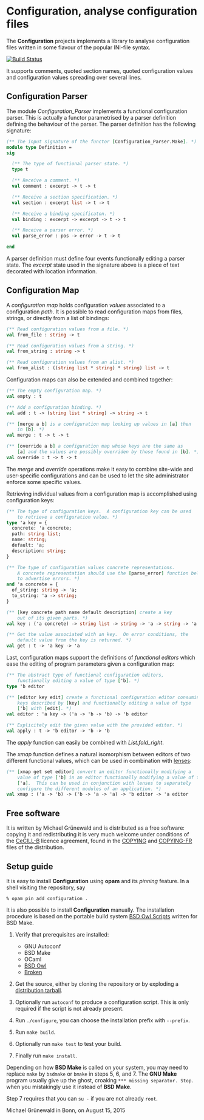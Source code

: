 # Configuration, analyse configuration files

The **Configuration** projects implements a library to analyse
configuration files written in some flavour of the popular INI-file
syntax.

[![Build Status](https://travis-ci.org/michipili/configuration.svg?branch=master)](https://travis-ci.org/michipili/configuration?branch=master)

It supports comments, quoted section names, quoted configuration
values and configuration values spreading over several lines.


## Configuration Parser

The module *Configuration_Parser* implements a functional
configuration parser.  This is actually a functor parametrised by a
parser definition defining the behaviour of the parser. The parser
definition has the following signature:

```ocaml
(** The input signature of the functor [Configuration_Parser.Make]. *)
module type Definition =
sig

  (** The type of functional parser state. *)
  type t

  (** Receive a comment. *)
  val comment : excerpt -> t -> t

  (** Receive a section specification. *)
  val section : excerpt list -> t -> t

  (** Receive a binding specificaton. *)
  val binding : excerpt -> excerpt -> t -> t

  (** Receive a parser error. *)
  val parse_error : pos -> error -> t -> t

end
```

A parser definition must define four events functionally editing a
parser state. The *excerpt* state used in the signature above is a
piece of text decorated with location information.


## Configuration Map

A *configuration map* holds configuration *values* associated to a
configuration *path*.  It is possible to read configuration maps from
files, strings, or directly from a list of bindings:

```ocaml
(** Read configuration values from a file. *)
val from_file : string -> t

(** Read configuration values from a string. *)
val from_string : string -> t

(** Read configuration values from an alist. *)
val from_alist : ((string list * string) * string) list -> t
```

Configuration maps can also be extended and combined together:

```ocaml
(** The empty configuration map. *)
val empty : t

(** Add a configuration binding. *)
val add : t -> (string list * string) -> string -> t

(** [merge a b] is a configuration map looking up values in [a] then
    in [b]. *)
val merge : t -> t -> t

(** [override a b] a configuration map whose keys are the same as
    [a] and the values are possibly overriden by those found in [b]. *)
val override : t -> t -> t
```

The *merge* and *override* operations make it easy to combine
site-wide and user-specific configurations and can be used to let the
site administrator enforce some specific values.

Retrieving individual values from a configuration map is accomplished
using configuration keys:

```ocaml
(** The type of configuration keys.  A configuration key can be used
    to retrieve a configuration value. *)
type 'a key = {
  concrete: 'a concrete;
  path: string list;
  name: string;
  default: 'a;
  description: string;
}

(** The type of configuration values concrete representations.
    A concrete representation should use the [parse_error] function below
    to advertise errors. *)
and 'a concrete = {
  of_string: string -> 'a;
  to_string: 'a -> string;
}

(** [key concrete path name default description] create a key
    out of its given parts. *)
val key : ('a concrete) -> string list -> string -> 'a -> string -> 'a key

(** Get the value associated with an key.  On error conditions, the
    default value from the key is returned. *)
val get : t -> 'a key -> 'a
```

Last, configuration maps support the definitions of *functional
editors* which ease the editing of program parameters given a
configuration map:

```ocaml
(** The abstract type of functional configuration editors,
    functionally editing a value of type ['b]. *)
type 'b editor

(** [editor key edit] create a functional configuration editor consuming
    keys described by [key] and functionally editing a value of type
    ['b] with [edit]. *)
val editor : 'a key -> ('a -> 'b -> 'b) -> 'b editor

(** Explicitely edit the given value with the provided editor. *)
val apply : t -> 'b editor -> 'b -> 'b
```

The *apply* function can easily be combined with *List.fold_right*.

The *xmap* function defines a natural isomorphism between editors of
two different functional values, which can be used in combination with
[lenses][lenses-home]:

```ocaml
(** [xmap get set editor] convert an editor functionally modifying a
    value of type ['b] in an editor functionally modifying a value of type
    ['a].  This can be used in conjunction with lenses to separately
    configure the different modules of an application. *)
val xmap : ('a -> 'b) -> ('b -> 'a -> 'a) -> 'b editor -> 'a editor
```


## Free software

It is written by Michael Grünewald and is distributed as a free
software: copying it  and redistributing it is
very much welcome under conditions of the [CeCILL-B][licence-url]
licence agreement, found in the [COPYING][licence-en] and
[COPYING-FR][licence-fr] files of the distribution.


## Setup guide

It is easy to install **Configuration** using **opam** and its *pinning*
feature.  In a shell visiting the repository, say

```console
% opam pin add configuration .
```

It is also possible to install **Configuration** manually.
The installation procedure is based on the portable build system
[BSD Owl Scripts][bsdowl-home] written for BSD Make.

1. Verify that prerequisites are installed:
   - GNU Autoconf
   - BSD Make
   - OCaml
   - [BSD Owl][bsdowl-install]
   - [Broken][broken-home]

2. Get the source, either by cloning the repository or by exploding a
   [distribution tarball](releases).

3. Optionally run `autoconf` to produce a configuration script. This
   is only required if the script is not already present.

4. Run `./configure`, you can choose the installation prefix with
   `--prefix`.

5. Run `make build`.

6. Optionally run `make test` to test your build.

7. Finally run `make install`.

Depending on how **BSD Make** is called on your system, you may need to
replace `make` by `bsdmake` or `bmake` in steps 5, 6, and 7.
The **GNU Make** program usually give up the ghost, croaking
`*** missing separator. Stop.` when you mistakingly use it instead of
**BSD Make**.

Step 7 requires that you can `su -` if you are not already `root`.


Michael Grünewald in Bonn, on August 15, 2015


  [licence-url]:        http://www.cecill.info/licences/Licence_CeCILL-B_V1-en.html
  [licence-en]:         COPYING
  [licence-fr]:         COPYING-FR
  [bsdowl-home]:        https://github.com/michipili/bsdowl
  [bsdowl-install]:     https://github.com/michipili/bsdowl/wiki/Install
  [broken-home]:        https://github.com/michipili/broken
  [lenses-home]:        https://github.com/https://github.com/avsm/ocaml-lens
